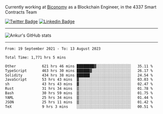Currently working at [Biconomy](https://biconomy.io/) as a Blockchain Engineer, in the 4337 Smart Contracts Team

 [![Twitter Badge](https://img.shields.io/badge/-@ankurdubey521-1ca0f1?style=flat-square&labelColor=1ca0f1&logo=twitter&logoColor=white&link=https://twitter.com/ankurdubey521)](https://twitter.com/ankurdubey521) [![Linkedin Badge](https://img.shields.io/badge/-ankurdubey521-blue?style=flat-square&logo=Linkedin&logoColor=white&link=https://www.linkedin.com/in/ankurdubey521/)](https://www.linkedin.com/in/ankurdubey521/)

<hr/>

![Ankur's GitHub stats](https://github-readme-stats.vercel.app/api?username=ankurdubey521&count_private=true&theme=radical)

<hr/>

<!--START_SECTION:waka-->

```txt
From: 19 September 2021 - To: 13 August 2023

Total Time: 1,771 hrs 5 mins

Other            621 hrs 46 mins ████████▓░░░░░░░░░░░░░░░░   35.11 %
TypeScript       463 hrs 30 mins ██████▓░░░░░░░░░░░░░░░░░░   26.17 %
Solidity         434 hrs 38 mins ██████░░░░░░░░░░░░░░░░░░░   24.54 %
JavaScript       53 hrs 43 mins  ▓░░░░░░░░░░░░░░░░░░░░░░░░   03.03 %
sh               43 hrs 43 mins  ▓░░░░░░░░░░░░░░░░░░░░░░░░   02.47 %
Rust             31 hrs 34 mins  ▒░░░░░░░░░░░░░░░░░░░░░░░░   01.78 %
Bash             30 hrs 59 mins  ▒░░░░░░░░░░░░░░░░░░░░░░░░   01.75 %
YAML             25 hrs 34 mins  ▒░░░░░░░░░░░░░░░░░░░░░░░░   01.44 %
JSON             25 hrs 11 mins  ▒░░░░░░░░░░░░░░░░░░░░░░░░   01.42 %
TeX              9 hrs 3 mins    ░░░░░░░░░░░░░░░░░░░░░░░░░   00.51 %
```

<!--END_SECTION:waka-->
